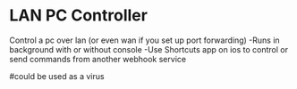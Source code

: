 # LAN PC Controller
 Control a pc over lan (or even wan if you set up port forwarding)
 -Runs in background with or without console
 -Use Shortcuts app on ios to control or send commands from another webhook service
 
 
 
 
 #could be used as a virus
